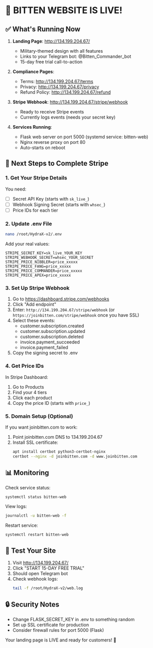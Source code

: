 # 🚀 BITTEN WEBSITE IS LIVE!

## ✅ What's Running Now

1. **Landing Page**: http://134.199.204.67/
   - Military-themed design with all features
   - Links to your Telegram bot: @Bitten_Commander_bot
   - 15-day free trial call-to-action

2. **Compliance Pages**:
   - Terms: http://134.199.204.67/terms
   - Privacy: http://134.199.204.67/privacy
   - Refund Policy: http://134.199.204.67/refund

3. **Stripe Webhook**: http://134.199.204.67/stripe/webhook
   - Ready to receive Stripe events
   - Currently logs events (needs your secret key)

4. **Services Running**:
   - Flask web server on port 5000 (systemd service: bitten-web)
   - Nginx reverse proxy on port 80
   - Auto-starts on reboot

## 🔧 Next Steps to Complete Stripe

### 1. Get Your Stripe Details
You need:
- [ ] Secret API Key (starts with `sk_live_`)
- [ ] Webhook Signing Secret (starts with `whsec_`)
- [ ] Price IDs for each tier

### 2. Update .env File
```bash
nano /root/HydraX-v2/.env
```

Add your real values:
```
STRIPE_SECRET_KEY=sk_live_YOUR_KEY
STRIPE_WEBHOOK_SECRET=whsec_YOUR_SECRET
STRIPE_PRICE_NIBBLER=price_xxxxx
STRIPE_PRICE_FANG=price_xxxxx
STRIPE_PRICE_COMMANDER=price_xxxxx
STRIPE_PRICE_APEX=price_xxxxx
```

### 3. Set Up Stripe Webhook
1. Go to https://dashboard.stripe.com/webhooks
2. Click "Add endpoint"
3. Enter: `http://134.199.204.67/stripe/webhook`
   (or `https://joinbitten.com/stripe/webhook` once you have SSL)
4. Select these events:
   - customer.subscription.created
   - customer.subscription.updated
   - customer.subscription.deleted
   - invoice.payment_succeeded
   - invoice.payment_failed
5. Copy the signing secret to .env

### 4. Get Price IDs
In Stripe Dashboard:
1. Go to Products
2. Find your 4 tiers
3. Click each product
4. Copy the price ID (starts with `price_`)

### 5. Domain Setup (Optional)
If you want joinbitten.com to work:
1. Point joinbitten.com DNS to 134.199.204.67
2. Install SSL certificate:
   ```bash
   apt install certbot python3-certbot-nginx
   certbot --nginx -d joinbitten.com -d www.joinbitten.com
   ```

## 📊 Monitoring

Check service status:
```bash
systemctl status bitten-web
```

View logs:
```bash
journalctl -u bitten-web -f
```

Restart service:
```bash
systemctl restart bitten-web
```

## 🎯 Test Your Site

1. Visit http://134.199.204.67/
2. Click "START 15-DAY FREE TRIAL"
3. Should open Telegram bot
4. Check webhook logs:
   ```bash
   tail -f /root/HydraX-v2/web.log
   ```

## 🔒 Security Notes

- Change FLASK_SECRET_KEY in .env to something random
- Set up SSL certificate for production
- Consider firewall rules for port 5000 (Flask)

Your landing page is LIVE and ready for customers! 🚀